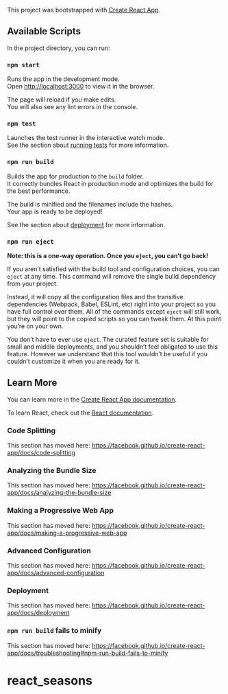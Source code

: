 This project was bootstrapped with [Create React App](https://github.com/facebook/create-react-app).

## Available Scripts

In the project directory, you can run:

### `npm start`

Runs the app in the development mode.<br>
Open [http://localhost:3000](http://localhost:3000) to view it in the browser.

The page will reload if you make edits.<br>
You will also see any lint errors in the console.

### `npm test`

Launches the test runner in the interactive watch mode.<br>
See the section about [running tests](https://facebook.github.io/create-react-app/docs/running-tests) for more information.

### `npm run build`

Builds the app for production to the `build` folder.<br>
It correctly bundles React in production mode and optimizes the build for the best performance.

The build is minified and the filenames include the hashes.<br>
Your app is ready to be deployed!

See the section about [deployment](https://facebook.github.io/create-react-app/docs/deployment) for more information.

### `npm run eject`

**Note: this is a one-way operation. Once you `eject`, you can’t go back!**

If you aren’t satisfied with the build tool and configuration choices, you can `eject` at any time. This command will remove the single build dependency from your project.

Instead, it will copy all the configuration files and the transitive dependencies (Webpack, Babel, ESLint, etc) right into your project so you have full control over them. All of the commands except `eject` will still work, but they will point to the copied scripts so you can tweak them. At this point you’re on your own.

You don’t have to ever use `eject`. The curated feature set is suitable for small and middle deployments, and you shouldn’t feel obligated to use this feature. However we understand that this tool wouldn’t be useful if you couldn’t customize it when you are ready for it.

## Learn More

You can learn more in the [Create React App documentation](https://facebook.github.io/create-react-app/docs/getting-started).

To learn React, check out the [React documentation](https://reactjs.org/).

### Code Splitting

This section has moved here: https://facebook.github.io/create-react-app/docs/code-splitting

### Analyzing the Bundle Size

This section has moved here: https://facebook.github.io/create-react-app/docs/analyzing-the-bundle-size

### Making a Progressive Web App

This section has moved here: https://facebook.github.io/create-react-app/docs/making-a-progressive-web-app

### Advanced Configuration

This section has moved here: https://facebook.github.io/create-react-app/docs/advanced-configuration

### Deployment

This section has moved here: https://facebook.github.io/create-react-app/docs/deployment

### `npm run build` fails to minify

This section has moved here: https://facebook.github.io/create-react-app/docs/troubleshooting#npm-run-build-fails-to-minify
# react_seasons

